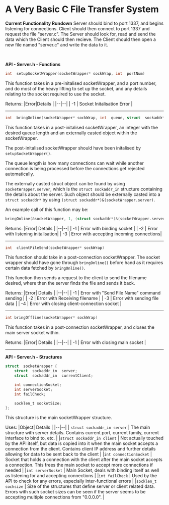 # A Very Basic C File Transfer System

**Current Functionality Rundown**
Server should bind to port 1337, and begins listening for connections. Client should then connect to port 1337 and request the file "server.c". The Server should look for, read and send the data which the Client should then recieve. The Client should then open a new file named "server.c" and write the data to it.

<br>

**API - Server.h - Functions**

```c
int  setupSocketWrapper(socketWrapper* sockWrap, int  portNum)
```
This function takes in a pre-initalised socketWrapper, and a port number, and do most of the heavy lifting to set up the socket, and any details relating to the socket required to use the socket.

Returns:
|Error|Details  |
|--|--|
| -1 | Socket Initalisation Error |


---

```c
int  bringOnline(socketWrapper* sockWrap, int  queue, struct  sockaddr* castedServerStruct)
```
This function takes in a post-initalised socketWrapper, an integer with the desired queue length and an externally casted object within the socketWrapper.

The post-initalised socketWrapper should have been initalised by ```setupSocketWrapper()```.

The queue length is how many connections can wait while another connection is being processed before the connections get rejected automatically.

The externally casted struct object can be found by using ```socketWrapper.server```, which is the ```struct sockaddr_in``` structure containing the details about the server. Such object should be externally casted into a ```struct sockaddr*``` by using ```(struct sockaddr*)&(socketWrapper.server)```.

An example call of this function may be:
```c
bringOnline(&socketWrapper, 1, (struct sockaddr*)&(socketWrapper.server)
```

Returns:
|Error| Details |
|--|--|
| -1 | Error with binding socket |
| -2 | Error with listening initalisation|
| -3 | Error with accepting incoming connections|


---
```c
int  clientFileSend(socketWrapper* sockWrap)
```
This function should take in a post-connection socketWrapper. The socket wrapper should have gone through ```bringOnline()``` before hand as it requires certain data fetched by ```bringOnline()```.

This function then sends a request to the client to send the filename desired, where then the server finds the file and sends it back.

Returns:
|Error| Details |
|--|--|
| -1 | Error with "Send File Name" command sending |
| -2 | Error with Receiving filename |
| -3 | Error with sending file data |
| -4 | Error with closing client-connection socket |


---

```c
int bringOffline(socketWrapper* sockWrap)
```
This function takes in a post-connection socketWrapper, and closes the main server socket within.

Returns:
|Error| Details |
|--|--|
| -1 | Error with closing main socket |

----

**API - Server.h - Structures**
<br>
```c
struct  socketWrapper {
	struct  sockaddr_in  server;
	struct  sockaddr_in  currentClient;

	int connectionSocket;
	int serverSocket;
	int failCheck;

	socklen_t socketSize;
};
```
This structure is the main socketWrapper structure.

Uses:
|Object| Details |
|--|--|
| `struct sockaddr_in server` | The main structure with server details. Contains current port, current family, current interface to bind to, etc. |
|`struct sockaddr_in client` | Not actually touched by the API itself, but data is copied into it when the main socket accepts a connection from the client. Contains client IP address and further details allowing for data to be sent back to the client |
|`int connectionSocket` | Socket that holds a connection with the client after the main socket accepts a connection. This frees the main socket to accept more connections if needed |
|`int serverSocket` | Main Socket, deals with binding itself as well as listening for and accepting connections |
|`int failCheck` | Used by the API to check for any errors, especially inter-functional errors |
|`socklen_t socksize` | Size of the structures that define server or client related data. Errors with such socket sizes can be seen if the server seems to be accepting multiple connections from "0.0.0.0". |


